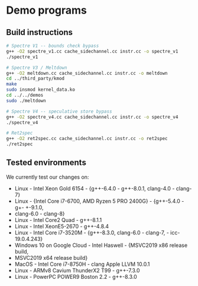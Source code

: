 # Demo programs

## Build instructions

```bash
# Spectre V1 -- bounds check bypass
g++ -O2 spectre_v1.cc cache_sidechannel.cc instr.cc -o spectre_v1
./spectre_v1

# Spectre V3 / Meltdown
g++ -O2 meltdown.cc cache_sidechannel.cc instr.cc -o meltdown
cd ../third_party/kmod
make
sudo insmod kernel_data.ko
cd ../../demos
sudo ./meltdown

# Spectre V4 -- speculative store bypass
g++ -O2 spectre_v4.cc cache_sidechannel.cc instr.cc -o spectre_v4
./spectre_v4

# Ret2spec
g++ -O2 ret2spec.cc cache_sidechannel.cc instr.cc -o ret2spec
./ret2spec
```

## Tested environments

We currently test our changes on:
- Linux - Intel Xeon Gold 6154 - {g++-6.4.0 - g++-8.0.1, clang-4.0 - clang-7}
- Linux - {Intel Core i7-6700, AMD Ryzen 5 PRO 2400G} - {g++-5.4.0 - g+- +-9.1.0,
- clang-6.0 - clang-8}
- Linux - Intel Core2 Quad - g++-8.1.1
- Linux - Intel XeonE5-2670 - g++-4.8.4
- Linux - Intel Core i7-3520M - {g++-8.3.0, clang-6.0 - clang-7, - icc-19.0.4.243}
- Windows 10 on Google Cloud - Intel Haswell - {MSVC2019 x86 release build,
- MSVC2019 x64 release build}
- MacOS - Intel Core i7-8750H - clang Apple LLVM 10.0.1
- Linux - ARMv8 Cavium ThunderX2 T99 - g++-7.3.0
- Linux - PowerPC POWER9 Boston 2.2 - g++-8.3.0
